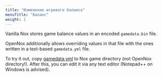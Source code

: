 ```yaml
---
title: "Изменение игрового баланса"
menuTitle: "Баланс"
weight: 1
---
```


Vanilla Nox stores game balance values in an encoded `gamedata.bin` file.

OpenNox additionally allows overriding values in that file with the ones written in a text-based `gamedata.yml` file.

To try it out, copy [gamedata.yml](./gamedata.yml) to Nox game directory (not OpenNox directory!).
After this, you can edit it via any text editor (Notepad++ on Windows is advised).
